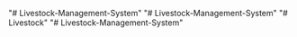 "# Livestock-Management-System" 
"# Livestock-Management-System" 
"# Livestock" 
"# Livestock-Management-System" 
